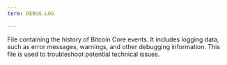 ```yaml
---
term: DEBUG.LOG

---
```

File containing the history of Bitcoin Core events. It includes logging data, such as error messages, warnings, and other debugging information. This file is used to troubleshoot potential technical issues.